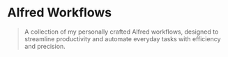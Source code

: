 # Alfred Workflows

> A collection of my personally crafted Alfred workflows, designed to streamline productivity and automate everyday tasks with efficiency and precision.

